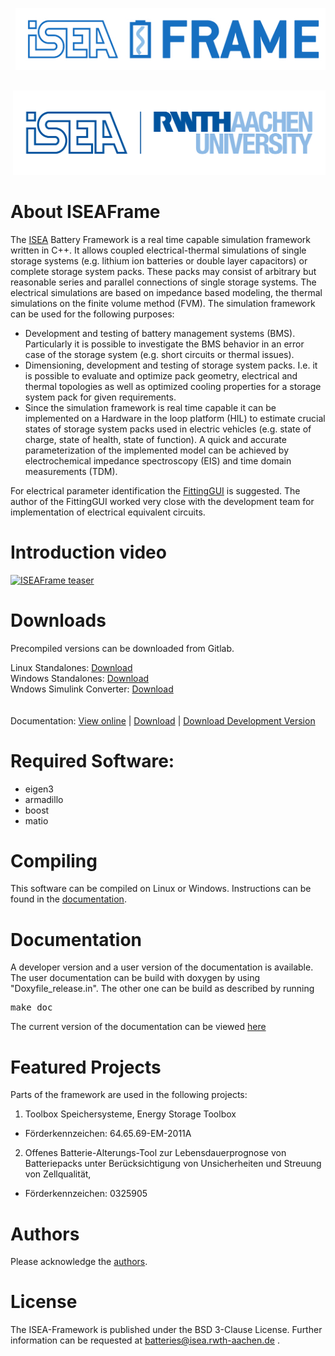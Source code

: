 

<pre>
 
 <img src="misc/images/Logo_V3.jpg" /> 

</pre>

<div align=right>
<a href="http://www.isea.rwth-aachen.de/">  <img src="misc/images/logo.png" width="500" /> </a>
</div>

About ISEAFrame
==============================
The <a href=http://www.isea.rwth-aachen.de/>ISEA</a> Battery Framework is a real time capable simulation framework  written in C++. It allows coupled electrical-thermal simulations of single storage systems (e.g. lithium ion batteries or double layer capacitors) or complete storage system packs. These packs may consist of arbitrary but reasonable series and parallel connections of single storage systems. The electrical simulations are based on impedance based modeling, the thermal simulations on the finite volume method (FVM).
The simulation framework can be used for the following purposes:
+ Development and testing of battery management systems (BMS). Particularly it is possible to investigate the BMS behavior in an error case of the storage system (e.g. short circuits or thermal issues).
+ Dimensioning, development and testing of storage system packs. I.e. it is possible to evaluate and optimize pack geometry, electrical and thermal topologies as well as optimized cooling properties for a storage system pack for given requirements.
+ Since the simulation framework is real time capable it can be implemented on a Hardware in the loop platform (HIL) to estimate crucial states of storage system packs used in electric vehicles (e.g. state of charge, state of health, state of function). A quick and accurate parameterization of the implemented model can be achieved by electrochemical impedance spectroscopy (EIS) and time domain measurements (TDM).


For electrical parameter identification the [FittingGUI](https://github.com/HWitz/FittingGUI ) is suggested.
The author of the FittingGUI worked very close with the development team for implementation of electrical equivalent circuits.


Introduction video
===================
[![ISEAFrame teaser](http://img.youtube.com/vi/mcJhqVV0yNU/0.jpg)](http://www.youtube.com/watch?v=mcJhqVV0yNU "ISEAFrame teaser")


Downloads
=========
Precompiled versions can be downloaded from Gitlab.

Linux Standalones: [Download](https://git.rwth-aachen.de/isea/framework/-/jobs/artifacts/master/download?job=linux_standalones)<br/>
Windows Standalones: [Download](https://git.rwth-aachen.de/isea/framework/-/jobs/artifacts/master/download?job=windows_standalones)<br/>
Wndows Simulink Converter: [Download](https://git.rwth-aachen.de/isea/framework/-/jobs/artifacts/master/download?job=windows_simulink_converter)<br/>
<br/><br/>
Documentation: [View online](https://isea.pages.rwth-aachen.de/framework) | [Download](https://git.rwth-aachen.de/isea/framework/-/jobs/artifacts/master/download?job=documentation) | [Download Development Version](https://git.rwth-aachen.de/isea/framework/-/jobs/artifacts/master/download?job=documentation)


Required Software:
==============================
+ eigen3
+ armadillo
+ boost
+ matio

Compiling
=========
This software can be compiled on Linux or Windows. Instructions can be found in the [documentation](https://isea.pages.rwth-aachen.de/framework/compiling.html).

Documentation
=========
A developer version and a user version of the documentation is available.
The user documentation can be build with doxygen by using "Doxyfile_release.in".
The other one can be build as described by running 
<pre>
make doc 
</pre>

The current version of the documentation can be viewed [here](https://isea.pages.rwth-aachen.de/framework)

Featured Projects
=================
Parts of the framework are used in the following projects:
1. Toolbox Speichersysteme, Energy Storage Toolbox 
  * Förderkennzeichen: 64.65.69-EM-2011A

2. Offenes Batterie-Alterungs-Tool zur Lebensdauerprognose von Batteriepacks unter Berücksichtigung von Unsicherheiten und Streuung von Zellqualität,
  * Förderkennzeichen: 0325905

Authors
===========
Please acknowledge the [authors](DevelopmentTeam.md).

License
=========
The ISEA-Framework is published under the BSD 3-Clause License.
Further information can be requested at batteries@isea.rwth-aachen.de .


